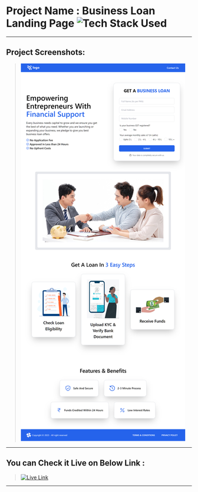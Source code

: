 # Project Name : Business Loan Landing Page ![Tech Stack Used](https://img.shields.io/badge/Technologies-ReactJS-blue)

---

## Project Screenshots:

> ![SS](./ss.png)

---

## You can Check it Live on Below Link :

> [![Live Link](https://img.shields.io/badge/DEPLOYED-LINK-green)](https://business-loan-sj.netlify.app/)

---
